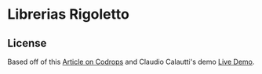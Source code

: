 # Librerias Rigoletto

## License

Based off of this [Article on Codrops](http://tympanus.net/codrops/?p=24222) and Claudio Calautti's demo [Live Demo](http://inded.github.io/Jekyll_modern-blog/).



